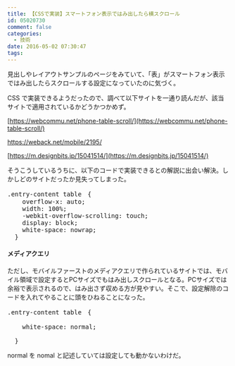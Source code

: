 ```yaml
---
title: 【CSSで実装】スマートフォン表示ではみ出したら横スクロール
id: 05020730
comment: false
categories:
  - 技術
date: 2016-05-02 07:30:47
tags:
---
```


見出しやレイアウトサンプルのページをみていて、「表」がスマートフォン表示ではみ出したらスクロールする設定になっていたのに気づく。

CSS で実装できるようだったので、調べて以下サイトを一通り読んだが、該当サイトで適用されているかどうかつかめず。

[https://webcommu.net/phone-table-scroll/](https://webcommu.net/phone-table-scroll/)

https://weback.net/mobile/2195/

[https://m.designbits.jp/15041514/](https://m.designbits.jp/15041514/)

そうこうしているうちに、以下のコードで実装できるとの解説に出会い解決。しかしどのサイトだったか見失ってしまった。
<pre>.entry-content table　{
    overflow-x: auto;
    width: 100%;
    -webkit-overflow-scrolling: touch;
    display: block;
    white-space: nowrap;
  }
</pre>

#### メディアクエリ

ただし、モバイルファーストのメディアクエリで作られているサイトでは、モバイル領域で設定するとPCサイズでもはみ出しスクロールとなる。PCサイズでは余裕で表示されるので、はみ出さず収める方が見やすい。そこで、設定解除のコードを入れてやることに頭をひねることになった。
<pre>.entry-content table　{

    white-space: normal;

  }
</pre>
normal を nomal と記述していては設定しても動かないわけだ。